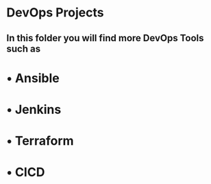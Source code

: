 # DevOps Projects

## In this folder you will find more DevOps Tools such as

# • Ansible
# • Jenkins
# • Terraform
# • CICD 


  

